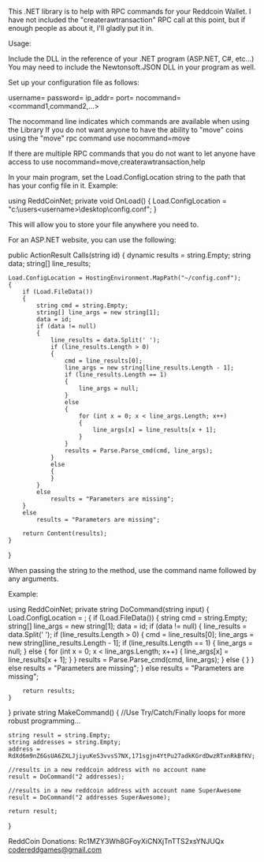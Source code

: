 This .NET library is to help with RPC commands for your Reddcoin Wallet.
I have not included the "createrawtransaction" RPC call at this point, but if enough 
people as about it, I'll gladly put it in.  

Usage:

Include the DLL in the reference of your .NET program (ASP.NET, C#, etc...)
You may need to include the Newtonsoft.JSON DLL in your program as well.

Set up your configuration file as follows:

username=<RPC Username>
password=<RPC Password>
ip_addr=<IP address of Wallet>
port=<RPC Port>
nocommand=<command1,command2,...>

The nocommand line indicates which commands are available when using the Library
If you do not want anyone to have the ability to "move" coins using the "move" rpc command
use nocommand=move

If there are multiple RPC commands that you do not want to let anyone have access to use
nocommand=move,createrawtransaction,help

In your main program, set the Load.ConfigLocation string to the path that has your config file in it.
Example:

using ReddCoinNet;
private void OnLoad()
{
	Load.ConfigLocation = "c:\users\<username>\desktop\config.conf";
}

This will allow you to store your file anywhere you need to.

For an ASP.NET website, you can use the following:

 public ActionResult Calls(string id)
{
	dynamic results = string.Empty;
	string data;
	string[] line_results;

	Load.ConfigLocation = HostingEnvironment.MapPath("~/config.conf");
	{
		if (Load.FileData())
		{
			string cmd = string.Empty;
			string[] line_args = new string[1];
			data = id;
			if (data != null)
			{
				line_results = data.Split(' ');
				if (line_results.Length > 0)
				{
					cmd = line_results[0];
					line_args = new string[line_results.Length - 1];
					if (line_results.Length == 1)
					{
						line_args = null;
					}
					else
					{
						for (int x = 0; x < line_args.Length; x++)
						{
							line_args[x] = line_results[x + 1];
						}
					}
					results = Parse.Parse_cmd(cmd, line_args);
				}
				else
				{
				}
			}
			else
				results = "Parameters are missing";
		}
		else
			results = "Parameters are missing";

		return Content(results);
	}
}

When passing the string to the method, use the command name followed by any arguments.

Example:

using ReddCoinNet;
private string DoCommand(string input)
{
	Load.ConfigLocation = <Fully Qualified Path to Config File>;
	{
		if (Load.FileData())
		{
			string cmd = string.Empty;
			string[] line_args = new string[1];
			data = id;
			if (data != null)
			{
				line_results = data.Split(' ');
				if (line_results.Length > 0)
				{
					cmd = line_results[0];
					line_args = new string[line_results.Length - 1];
					if (line_results.Length == 1)
					{
						line_args = null;
					}
					else
					{
						for (int x = 0; x < line_args.Length; x++)
						{
							line_args[x] = line_results[x + 1];
						}
					}
					results = Parse.Parse_cmd(cmd, line_args);
				}
				else
				{
				}
			}
			else
				results = "Parameters are missing";
		}
		else
			results = "Parameters are missing";

		return results;
	}
}
private string MakeCommand()
{
	//Use Try/Catch/Finally loops for more robust programming...
	
	string result = string.Empty;
	string addresses = string.Empty;
	address = RdXd6m9nZ6GsUA6ZXLJjiyuKeS3vvsS7NX,171sgjn4YtPu27adkKGrdDwzRTxnRkBfKV;
	
	//results in a new reddcoin address with no account name
	result = DoCommand("2 addresses);
	
	//results in a new reddcoin address with account name SuperAwesome
	result = DoCommand("2 addresses SuperAwesome);
	
	return result;
}

ReddCoin Donations: Rc1MZY3Wh8GFoyXiCNXjTnTTS2xsYNJUQx
codereddgames@gmail.com


